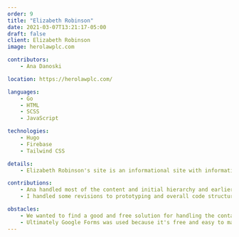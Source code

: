 ```yaml
---
order: 9
title: "Elizabeth Robinson"
date: 2021-03-07T13:21:17-05:00
draft: false
client: Elizabeth Robinson
image: herolawplc.com

contributors:
    - Ana Danoski

location: https://herolawplc.com/

languages:
    - Go
    - HTML
    - SCSS
    - JavaScript

technologies:
    - Hugo
    - Firebase
    - Tailwind CSS

details:
    - Elizabeth Robinson's site is an informational site with information about her areas of specialty as an attorney, with details of services provided and ways to contact her.

contributions:
    - Ana handled most of the content and initial hierarchy and earlier prototypes of the site, as well as most of the core design choices.
    - I handled some revisions to prototyping and overall code structure, as well as some other architectural refinements.

obstacles:
    - We wanted to find a good and free solution for handling the contact form that didn't require us to spin up another server or have code running on a back-end somewhere.
    - Ultimately Google Forms was used because it's free and easy to manage, integration within the site and sending information over to the Google form was all handled through JavaScript and was an interesting experience, to say the least.
---
```



